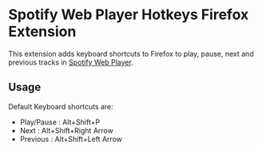 # Spotify Web Player Hotkeys Firefox Extension

This extension adds keyboard shortcuts to Firefox to play, pause, next and previous tracks in [Spotify Web Player](https://play.spotify.com).

## Usage

Default Keyboard shortcuts are:

- Play/Pause : Alt+Shift+P
- Next       : Alt+Shift+Right Arrow
- Previous   : Alt+Shift+Left Arrow
